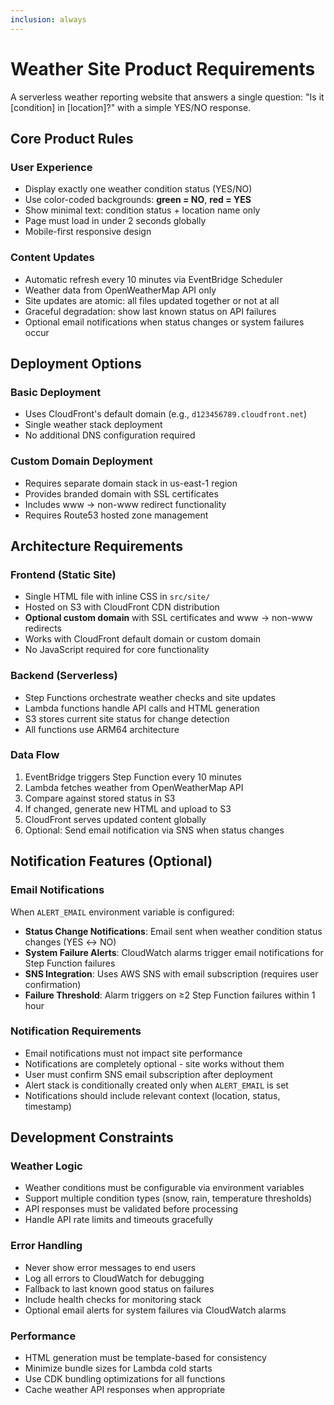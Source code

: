 ```yaml
---
inclusion: always
---
```


# Weather Site Product Requirements

A serverless weather reporting website that answers a single question: "Is it [condition] in [location]?" with a simple YES/NO response.

## Core Product Rules

### User Experience

- Display exactly one weather condition status (YES/NO)
- Use color-coded backgrounds: **green = NO**, **red = YES**
- Show minimal text: condition status + location name only
- Page must load in under 2 seconds globally
- Mobile-first responsive design

### Content Updates

- Automatic refresh every 10 minutes via EventBridge Scheduler
- Weather data from OpenWeatherMap API only
- Site updates are atomic: all files updated together or not at all
- Graceful degradation: show last known status on API failures
- Optional email notifications when status changes or system failures occur

## Deployment Options

### Basic Deployment

- Uses CloudFront's default domain (e.g., `d123456789.cloudfront.net`)
- Single weather stack deployment
- No additional DNS configuration required

### Custom Domain Deployment

- Requires separate domain stack in us-east-1 region
- Provides branded domain with SSL certificates
- Includes www → non-www redirect functionality
- Requires Route53 hosted zone management

## Architecture Requirements

### Frontend (Static Site)

- Single HTML file with inline CSS in `src/site/`
- Hosted on S3 with CloudFront CDN distribution
- **Optional custom domain** with SSL certificates and www → non-www redirects
- Works with CloudFront default domain or custom domain
- No JavaScript required for core functionality

### Backend (Serverless)

- Step Functions orchestrate weather checks and site updates
- Lambda functions handle API calls and HTML generation
- S3 stores current site status for change detection
- All functions use ARM64 architecture

### Data Flow

1. EventBridge triggers Step Function every 10 minutes
2. Lambda fetches weather from OpenWeatherMap API
3. Compare against stored status in S3
4. If changed, generate new HTML and upload to S3
5. CloudFront serves updated content globally
6. Optional: Send email notification via SNS when status changes

## Notification Features (Optional)

### Email Notifications

When `ALERT_EMAIL` environment variable is configured:

- **Status Change Notifications**: Email sent when weather condition status changes (YES ↔ NO)
- **System Failure Alerts**: CloudWatch alarms trigger email notifications for Step Function failures
- **SNS Integration**: Uses AWS SNS with email subscription (requires user confirmation)
- **Failure Threshold**: Alarm triggers on ≥2 Step Function failures within 1 hour

### Notification Requirements

- Email notifications must not impact site performance
- Notifications are completely optional - site works without them
- User must confirm SNS email subscription after deployment
- Alert stack is conditionally created only when `ALERT_EMAIL` is set
- Notifications should include relevant context (location, status, timestamp)

## Development Constraints

### Weather Logic

- Weather conditions must be configurable via environment variables
- Support multiple condition types (snow, rain, temperature thresholds)
- API responses must be validated before processing
- Handle API rate limits and timeouts gracefully

### Error Handling

- Never show error messages to end users
- Log all errors to CloudWatch for debugging
- Fallback to last known good status on failures
- Include health checks for monitoring stack
- Optional email alerts for system failures via CloudWatch alarms

### Performance

- HTML generation must be template-based for consistency
- Minimize bundle sizes for Lambda cold starts
- Use CDK bundling optimizations for all functions
- Cache weather API responses when appropriate
